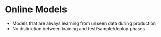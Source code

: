# Online Models

- Models that are always learning from unseen data during production
- No distinction between training and test/sample/deploy phases
